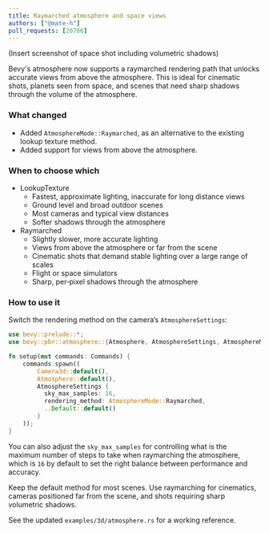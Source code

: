 ```yaml
---
title: Raymarched atmosphere and space views
authors: ["@mate-h"]
pull_requests: [20766]
---
```


(Insert screenshot of space shot including volumetric shadows)

Bevy's atmosphere now supports a raymarched rendering path that unlocks accurate views from above the atmosphere. This is ideal for cinematic shots, planets seen from space, and scenes that need sharp shadows through the volume of the atmosphere.

### What changed

- Added `AtmosphereMode::Raymarched`, as an alternative to the existing lookup texture method.
- Added support for views from above the atmosphere.

### When to choose which

- LookupTexture
  - Fastest, approximate lighting, inaccurate for long distance views
  - Ground level and broad outdoor scenes
  - Most cameras and typical view distances
  - Softer shadows through the atmosphere
- Raymarched
  - Slightly slower, more accurate lighting
  - Views from above the atmosphere or far from the scene
  - Cinematic shots that demand stable lighting over a large range of scales
  - Flight or space simulators
  - Sharp, per‑pixel shadows through the atmosphere

### How to use it

Switch the rendering method on the camera’s `AtmosphereSettings`:

```rust
use bevy::prelude::*;
use bevy::pbr::atmosphere::{Atmosphere, AtmosphereSettings, AtmosphereMode};

fn setup(mut commands: Commands) {
    commands.spawn((
        Camera3d::default(),
        Atmosphere::default(),
        AtmosphereSettings { 
          sky_max_samples: 16,
          rendering_method: AtmosphereMode::Raymarched, 
          ..Default::default() 
        }
    ));
}
```

You can also adjust the `sky_max_samples` for controlling what is the maximum number of steps to take when raymarching the atmosphere, which is `16` by default to set the right balance between performance and accuracy.

Keep the default method for most scenes. Use raymarching for cinematics, cameras positioned far from the scene, and shots requiring sharp volumetric shadows.

See the updated `examples/3d/atmosphere.rs` for a working reference.
